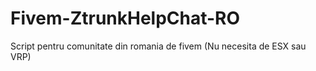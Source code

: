 # Fivem-ZtrunkHelpChat-RO
Script pentru comunitate din romania de fivem (Nu necesita de ESX sau VRP)
